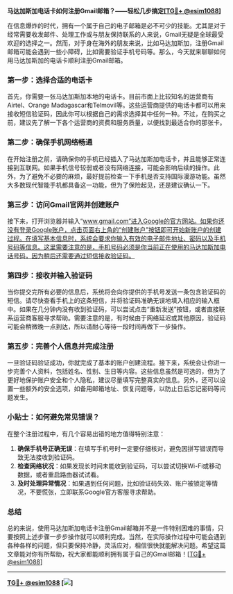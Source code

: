 **马达加斯加电话卡如何注册Gmail邮箱？——轻松几步搞定[[TG💪+ @esim1088](https://t.me/s/esim1088)]**

在信息爆炸的时代，拥有一个属于自己的电子邮箱是必不可少的技能。尤其是对于经常需要收发邮件、处理工作或与朋友保持联系的人来说，Gmail无疑是全球最受欢迎的选择之一。然而，对于身在海外的朋友来说，比如马达加斯加，注册Gmail邮箱可能会遇到一些小障碍，比如需要验证手机号码等。那么，今天就来聊聊如何用马达加斯加的电话卡顺利注册Gmail邮箱。

### 第一步：选择合适的电话卡

首先，你需要一张马达加斯加本地的电话卡。目前市面上比较知名的运营商有Airtel、Orange Madagascar和Telmovil等。这些运营商提供的电话卡都可以用来接收短信验证码，因此你可以根据自己的需求选择其中任何一种。不过，在购买之前，建议先了解一下各个运营商的资费和服务质量，以便找到最适合你的那张卡。

### 第二步：确保手机网络畅通

在开始注册之前，请确保你的手机已经插入了马达加斯加电话卡，并且能够正常连接到互联网。如果手机信号较弱或者没有网络连接，可能会影响后续的操作。此外，为了避免不必要的麻烦，最好提前检查一下手机是否支持国际漫游功能。虽然大多数现代智能手机都具备这一功能，但为了保险起见，还是建议确认一下。

### 第三步：访问Gmail官网并创建账户

接下来，打开浏览器并输入“www.gmail.com”进入Google的官方网站。如果你还没有登录Google账户，点击页面右上角的“创建账户”按钮即可开始新账户的创建过程。在填写基本信息时，系统会要求你输入有效的电子邮件地址、密码以及手机号码等信息。这里需要注意的是，手机号码必须是你当前正在使用的马达加斯加电话号码，因为稍后还需要通过短信接收验证码。

### 第四步：接收并输入验证码

当你提交完所有必要的信息后，系统将会向你提供的手机号发送一条包含验证码的短信。请尽快查看手机上的这条短信，并将验证码准确无误地填入相应的输入框中。如果在几分钟内没有收到验证码，可以尝试点击“重新发送”按钮，或者直接联系运营商客服寻求帮助。需要注意的是，有时候由于网络延迟或其他原因，验证码可能会稍微晚一点到达，所以请耐心等待一段时间再做下一步操作。

### 第五步：完善个人信息并完成注册

一旦验证码验证成功，你就完成了基本的账户创建流程。接下来，系统会让你进一步完善个人资料，包括姓名、性别、生日等内容。这些信息虽然是可选的，但为了更好地保护账户安全和个人隐私，建议尽量填写完整真实的信息。另外，还可以设置一些额外的安全选项，如备用邮箱地址、恢复问题等，以防止日后忘记密码等问题发生。

### 小贴士：如何避免常见错误？

在整个注册过程中，有几个容易出错的地方值得特别注意：

1. **确保手机号正确无误**：在填写手机号时一定要仔细核对，避免因拼写错误而导致无法接收到验证码。
2. **检查网络状况**：如果发现长时间未能收到验证码，可以尝试切换Wi-Fi或移动数据，或者重启路由器试试看。
3. **及时处理异常情况**：如果遇到任何问题，比如验证码失效、账户被锁定等情况，不要慌张，立即联系Google官方客服寻求帮助。

### 总结

总的来说，使用马达加斯加电话卡注册Gmail邮箱并不是一件特别困难的事情，只要按照上述步骤一步步操作就可以顺利完成。当然，在实际操作过程中可能会遇到各种各样的问题，但只要保持冷静，灵活应对，相信很快就能解决问题。希望这篇文章能对你有所帮助，祝大家都能顺利拥有属于自己的Gmail邮箱！[[TG💪+ @esim1088](https://t.me/s/esim1088)]

---

**[TG💪+ @esim1088](https://t.me/s/esim1088) [![](https://i.postimg.cc/4NQfJmqS/Snipaste-2025-05-13-00-14-12.png)]**